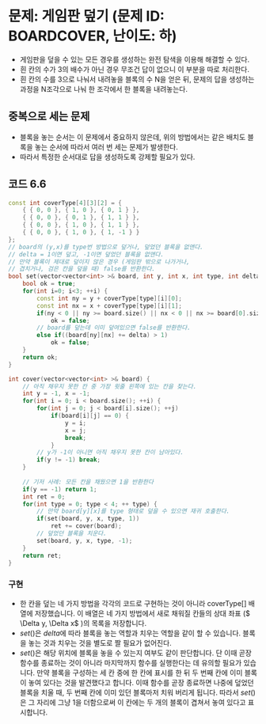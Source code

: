 # 문제: 게임판 덮기 (문제 ID: BOARDCOVER, 난이도: 하)
* 게임판을 덮을 수 있는 모든 경우를 생성하는 완전 탐색을 이용해 해결할 수 있다.
* 흰 칸의 수가 3의 배수가 아닌 경우 무조건 답이 없으니 이 부분을 따로 처리한다.
* 흰 칸의 수를 3으로 나눠서 내려놓을 블록의 수 N을 얻은 뒤, 문제의 답을 생성하는 과정을 N조각으로 나눠 한 조각에서 한 블록을 내려놓는다.

## 중복으로 세는 문제
* 블록을 놓는 순서는 이 문제에서 중요하지 않은데, 위의 방법에서는 같은 배치도 블록을 놓는 순서에 따라서 여러 번 세는 문제가 발생한다.
* 따라서 특정한 순서대로 답을 생성하도록 강제할 필요가 있다.

## 코드 6.6
```C++
const int coverType[4][3][2] = {
    { { 0, 0 }, { 1, 0 }, { 0, 1 } },
    { { 0, 0 }, { 0, 1 }, { 1, 1 } },
    { { 0, 0 }, { 1, 0 }, { 1, 1 } },
    { { 0, 0 }, { 1, 0 }, { 1, -1 } }
};
// board의 (y,x)를 type번 방법으로 덮거나, 덮었던 블록을 없앤다.
// delta = 1이면 덮고, -1이면 덮었던 블록을 없앤다.
// 만약 블록이 제대로 덮이지 않은 경우 (게임판 밖으로 나가거나,
// 겹치거나, 검은 칸을 덮을 때) false를 반환한다.
bool set(vector<vector<int> >& board, int y, int x, int type, int delta) {
    bool ok = true;
    for(int i=0; i<3; ++i) {
        const int ny = y + coverType[type][i][0];
        const int nx = x + coverType[type][i][1];
        if(ny < 0 || ny >= board.size() || nx < 0 || nx >= board[0].size())
            ok = false;
        // board를 덮는데 이미 덮여있으면 false를 반환한다.
        else if((board[ny][nx] += delta) > 1)
            ok = false;
    }
    return ok;
}

int cover(vector<vector<int> >& board) {
    // 아직 채우지 못한 칸 중 가장 윗줄 왼쪽에 있는 칸을 찾는다.
    int y = -1, x = -1;
    for(int i = 0; i < board.size(); ++i) {
        for(int j = 0; j < board[i].size(); ++j)
            if(board[i][j] == 0) {
                y = i;
                x = j;
                break;
            }
        // y가 -1이 아니면 아직 채우지 못한 칸이 남아있다.
        if(y != -1) break;
    }
    
    // 기저 사례: 모든 칸을 채웠으면 1을 반환한다
    if(y == -1) return 1;
    int ret = 0;
    for(int type = 0; type < 4; ++ type) {
        // 만약 board[y][x]를 type 형태로 덮을 수 있으면 재귀 호출한다.
        if(set(board, y, x, type, 1))
            ret += cover(board);
        // 덮었던 블록을 치운다.
        set(board, y, x, type, -1);
    }
    return ret;
}
```

### 구현
* 한 칸을 덮는 네 가지 방법을 각각의 코드로 구현하는 것이 아니라 coverType[] 배열에 저장했습니다. 이 배열은 네 가지 방법에서 새로 채워질 칸들의 상대 좌표 ($ \Delta y, \Delta x$ )의 목록을 저장합니다.
* $set()$은 $delta$에 따라 블록을 놓는 역할과 치우는 역할을 같이 할 수 있습니다. 블록을 놓는 것과 치우는 것을 별도로 짤 필요가 없어진다.
* $set()$은 해당 위치에 블록을 놓을 수 있는지 여부도 같이 판단합니다. 단 이때 곧장 함수를 종료하는 것이 아니라 마지막까지 함수를 실행한다는 데 유의할 필요가 있습니다. 만약 블록을 구성하는 세 칸 중에 한 칸에 표시를 한 뒤 두 번째 칸에 이미 블록이 놓여 있다는 것을 발견했다고 합니다. 이때 함수를 곧장 종료하면 나중에 덮었던 블록을 치울 때, 두 번째 칸에 이미 있던 블록마저 치워 버리게 됩니다. 따라서 $set()$은 그 자리에 그냥 1을 더함으로써 이 칸에는 두 개의 블록이 겹쳐서 놓여 있다고 표시합니다.